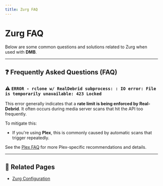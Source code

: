 ```yaml
---
title: Zurg FAQ
---
```


# Zurg FAQ

Below are some common questions and solutions related to Zurg when used with **DMB**.

---

## ❓ Frequently Asked Questions (FAQ)

### ⚠️ `ERROR - rclone w/ RealDebrid subprocess: : IO error: File is temporarily unavailable: 423 Locked`
This error generally indicates that a **rate limit is being enforced by Real-Debrid**. It often occurs during media server scans that hit the API too frequently.

To mitigate this:
- If you're using **Plex**, this is commonly caused by automatic scans that trigger repeatedly.

See the [Plex FAQ](../faq/plex.md/#️-recommended-library-settings) for more Plex-specific recommendations and details.

---

## 📎 Related Pages
- [Zurg Configuration](../services/zurg.md)